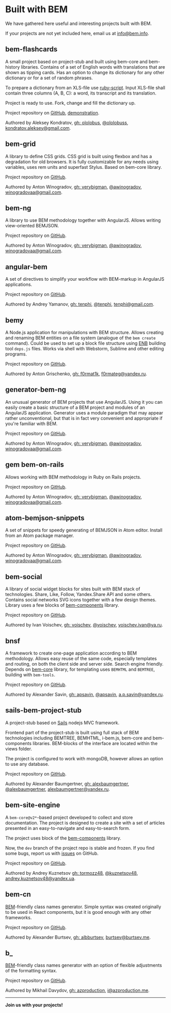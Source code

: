 # Built with BEM

We have gathered here useful and interesting projects built with BEM.

If your projects are not yet included here, email us at [info@bem.info](mailto:info@bem.info).

## bem-flashcards

A small project based on project-stub and built using bem-core and bem-history libraries. Contains of a set of English words with translations that are shown as tipping cards. Has an option to change its dictionary for any other dictionary or for a set of random phrases.

To prepare a dictionary from an XLS-file use [ruby-script](https://gist.github.com/ololobus/11f222d1fc48f2efef56).
Input XLS-file shall contain three columns (A, B, C): a word, its transcript and its translation.

Project is ready to use. Fork, change and fill the dictionary up.

Project repository on [GitHub](https://github.com/ololobus/bem-flashcards/), [demonstration](http://ololobus.github.io/bem-flashcards).

Authored by Aleksey Kondratov, [gh: ololobus](https://github.com/ololobus), [@ololobuss](https://twitter.com/ololobuss), [kondratov.aleksey@gmail.com](mailto:kondratov.aleksey@gmail.com).

## bem-grid

A library to define CSS grids. CSS grid is built using flexbox and has a degradation for old browsers. It is fully customizable
for any needs using variables, uses rem units and superfast Stylus. Based on bem-core library.

Project repository on [GitHub](https://github.com/bem-incubator/bem-grid).

Authored by Anton Winogradov, [gh: verybigman](https://github.com/awinogradov), [@awinogradov](https://twitter.com/awinogradov), [winogradovaa@gmail.com](mailto:winogradovaa@gmail.com).

## bem-ng

A library to use BEM methodology together with AngularJS. Allows writing view-oriented BEMJSON.

Project repository on [GitHub](https://github.com/awinogradov/bem-ng).

Authored by Anton Winogradov, [gh: verybigman](https://github.com/awinogradov), [@awinogradov](https://twitter.com/awinogradov), [winogradovaa@gmail.com](mailto:winogradovaa@gmail.com).

## angular-bem

A set of directives to simplify your workflow with BEM-markup in AngularJS applications.

Project repository on [GitHub](https://github.com/tenphi/angular-bem).

Authored by Andrey Yamanov, [gh: tenphi](https://github.com/tenphi), [@tenphi](https://twitter.com/tenphi), [tenphi@gmail.com](mailto:tenphi@gmail.com).

## bemy

A Node.js application for manipulations with BEM structure. Allows creating and renaming BEM entities on a file system (analogue of the `bem create` command). Could be used to set up a block file structure using [ENB](http://enb-make.info) building tool `deps.js` files. Works via shell with Webstorm, Sublime and other editing programs.

Project repository on [GitHub](https://github.com/f0rmat1k/bemy).

Authored by Anton Grischenko, [gh: f0rmat1k](https://github.com/f0rmat1k), [f0rmateg@yandex.ru](mailto:f0rmateg@yandex.ru).

## generator-bem-ng

An unusual generator of BEM projects that use AngularJS. Using it you can easily create a basic structure of a BEM project and
modules of an AngularJS application. Generator uses a module paradigm that may appear rather unconventional, but that is in fact very convenient and appropriate if you're familiar with BEM.

Project repository on [GitHub](https://github.com/awinogradov/generator-bem-ng).

Authored by Anton Winogradov, [gh: verybigman](https://github.com/awinogradov), [@awinogradov](https://twitter.com/awinogradov), [winogradovaa@gmail.com](mailto:winogradovaa@gmail.com).

## gem bem-on-rails

Allows working with BEM methodology in Ruby on Rails projects.

Project repository on [GitHub](https://github.com/awinogradov/bem-on-rails).

Authored by Anton Winogradov, [gh: verybigman](https://github.com/awinogradov), [@awinogradov](https://twitter.com/awinogradov), [winogradovaa@gmail.com](mailto:winogradovaa@gmail.com).

## atom-bemjson-snippets

A set of snippets for speedy generating of BEMJSON in Atom editor. Install from an Atom package manager.

Project repository on [GitHub](https://github.com/awinogradov/atom-bemjson-snippets).

Authored by Anton Winogradov, [gh: verybigman](https://github.com/awinogradov), [@awinogradov](https://twitter.com/awinogradov), [winogradovaa@gmail.com](mailto:winogradovaa@gmail.com).

## bem-social

A library of social widget blocks for sites built with BEM stack of technologies. Share, Like, Follow, Yandex.Share API and some others. Contains social networks SVG icons together with a few design themes. Library uses a few blocks of [bem-components](https://ru.bem.info/libs/bem-components/) library.

Project repository on [GitHub](https://github.com/voischev/bem-social).

Authored by Ivan Voischev, [gh: voischev](https://github.com/voischev), [@voischev](https://twitter.com/voischev), [voischev.ivan@ya.ru](mailto:voischev.ivan@ya.ru).

## bnsf

A framework to create one-page application according to BEM methodology. Allows easy reuse of the same code, especially
templates and routing, on both the client side and server side. Search engine friendly. Depends on [bem-core](https://ru.bem.info/libs/bem-core) library, for templating uses `BEMHTML` and `BEMTREE`, building with `bem-tools`.

Project repository on [GitHub](https://github.com/apsavin/bnsf).

Authored by Alexander Savin, [gh: apsavin](https://github.com/apsavin), [@apsavin](https://twitter.com/ap_savin), [a.p.savin@yandex.ru](mailto:a.p.savin@yandex.ru).

## sails-bem-project-stub

A project-stub based on [Sails](http://sailsjs.org) nodejs MVC framework.

Frontend part of the project-stub is built using full stack of BEM technologies including BEMTREE, BEMHTML, i-bem.js, bem-core and bem-components libraries. BEM-blocks of the interface are located within the views folder.

The project is configured to work with mongoDB, however allows an option to use any database.

Project repository on [GitHub](https://github.com/alexbaumgertner/sails-bem-project-stub).

Authored by Alexander Baumgertner, [gh: alexbaumgertner](https://github.com/alexbaumgertner), [@alexbaumgertner](https://twitter.com/alexbaumgertner), [alexbaumgertner@yandex.ru](mailto:alexbaumgertner@yandex.ru).

## bem-site-engine

A `bem-core@v2*`-based project developed to collect and store documentation. The project is designed to create a site with a set of articles presented in an easy-to-navigate and easy-to-search form.

The project uses block of the [bem-components](https://en.bem.info/libs/bem-components/) library.

Now, the `dev` branch of the project repo is stable and frozen. If you find some bugs, report us with [issues](https://github.com/bem/bem-site-engine/issues) on GitHub.

Project repository on [GitHub](https://github.com/bem/bem-site-engine).

Authored by Andrey Kuznetsov [gh: tormozz48](https://github.com/tormozz48), [@kuznetsov48](https://twitter.com/@kuznetsov48), [andrey.kuznetsov48@yandex.ua](mailto:andrey.kuznetsov48@yandex.ua).

## bem-cn

[BEM](https://en.bem.info/method/)-friendly class names generator. Simple syntax was created originally to be used in React components, but it is good enough with any other frameworks.

Project repository on [GitHub](https://github.com/albburtsev/bem-cn).

Authored by Alexander Burtsev, [gh: albburtsev](https://github.com/albburtsev), [burtsev@burtsev.me](mailto:burtsev@burtsev.me).

## b_

[BEM](https://en.bem.info/method/)-friendly class names generator with an option of flexible adjustments of the formatting syntax.

Project repository on [GitHub](https://github.com/azproduction/b_).

Authored by Mikhail Davydov, [gh: azproduction](https://github.com/azproduction), [i@azproduction.me](mailto:i@azproduction.me).


____________________________________
**Join us with your projects!**
